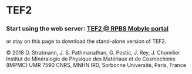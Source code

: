 # TEF2
### Start using the web server: [TEF2 @ RPBS Mobyle portal](http://mobyle.rpbs.univ-paris-diderot.fr/cgi-bin/portal.py?form=TEF#forms::TEF "TEF2 web server")

or stay on this page to download the stand-alone version of TEF2.





© 2018 D. Stratmann, J. S. Pathmanathan, G. Postic, J. Rey, J. Chomilier
Institut de Minéralogie de Physique des Matériaux et de Cosmochimie (IMPMC)
UMR 7590 CNRS, MNHN IRD, Sorbonne Université, Paris, France

